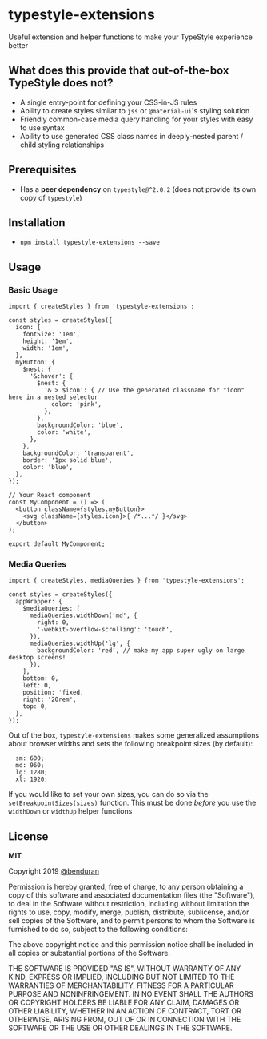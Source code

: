 # typestyle-extensions
Useful extension and helper functions to make your TypeStyle experience better

## What does this provide that out-of-the-box TypeStyle does not?
- A single entry-point for defining your CSS-in-JS rules
- Ability to create styles similar to `jss` or `@material-ui`'s styling solution
- Friendly common-case media query handling for your styles with easy to use syntax
- Ability to use generated CSS class names in deeply-nested parent / child styling relationships

## Prerequisites
- Has a **peer dependency** on `typestyle@^2.0.2` (does not provide its own copy of `typestyle`)

## Installation
- `npm install typestyle-extensions --save`

## Usage
### Basic Usage
```
import { createStyles } from 'typestyle-extensions';

const styles = createStyles({
  icon: {
    fontSize: '1em',
    height: '1em',
    width: '1em',
  },
  myButton: {
    $nest: {
      '&:hover': {
        $nest: {
          '& > $icon': { // Use the generated classname for "icon" here in a nested selector
            color: 'pink',
          },
        },
        backgroundColor: 'blue',
        color: 'white',
      },
    },
    backgroundColor: 'transparent',
    border: '1px solid blue',
    color: 'blue',
  },
});

// Your React component
const MyComponent = () => (
  <button className={styles.myButton}>
    <svg className={styles.icon}>{ /*...*/ }</svg>
  </button>
);

export default MyComponent;

```
### Media Queries
```
import { createStyles, mediaQueries } from 'typestyle-extensions';

const styles = createStyles({
  appWrapper: {
    $mediaQueries: [
      mediaQueries.widthDown('md', {
        right: 0,
        '-webkit-overflow-scrolling': 'touch',
      }),
      mediaQueries.widthUp('lg', {
        backgroundColor: 'red', // make my app super ugly on large desktop screens!
      }),
    ],
    bottom: 0,
    left: 0,
    position: 'fixed,
    right: '20rem',
    top: 0,
  },
});
```

Out of the box, `typestyle-extensions` makes some generalized assumptions about browser widths and sets the following breakpoint sizes (by default):
```
  sm: 600;
  md: 960;
  lg: 1280;
  xl: 1920;
```

If you would like to set your own sizes, you can do so via the `setBreakpointSizes(sizes)` function.
This must be done *before* you use the `widthDown` or `widthUp` helper functions

## License
**MIT**

Copyright 2019 [@benduran](stratodyne@gmail.com)

Permission is hereby granted, free of charge, to any person obtaining a copy of this software and associated documentation files (the "Software"), to deal in the Software without restriction, including without limitation the rights to use, copy, modify, merge, publish, distribute, sublicense, and/or sell copies of the Software, and to permit persons to whom the Software is furnished to do so, subject to the following conditions:

The above copyright notice and this permission notice shall be included in all copies or substantial portions of the Software.

THE SOFTWARE IS PROVIDED "AS IS", WITHOUT WARRANTY OF ANY KIND, EXPRESS OR IMPLIED, INCLUDING BUT NOT LIMITED TO THE WARRANTIES OF MERCHANTABILITY, FITNESS FOR A PARTICULAR PURPOSE AND NONINFRINGEMENT. IN NO EVENT SHALL THE AUTHORS OR COPYRIGHT HOLDERS BE LIABLE FOR ANY CLAIM, DAMAGES OR OTHER LIABILITY, WHETHER IN AN ACTION OF CONTRACT, TORT OR OTHERWISE, ARISING FROM, OUT OF OR IN CONNECTION WITH THE SOFTWARE OR THE USE OR OTHER DEALINGS IN THE SOFTWARE.
